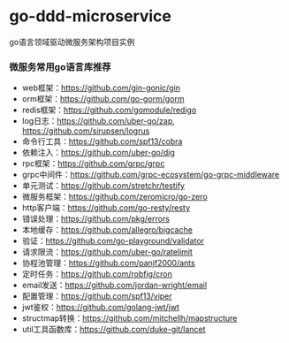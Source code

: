 # go-ddd-microservice

go语言领域驱动微服务架构项目实例


### 微服务常用go语言库推荐

- web框架：https://github.com/gin-gonic/gin
- orm框架：https://github.com/go-gorm/gorm
- redis框架：https://github.com/gomodule/redigo
- log日志：https://github.com/uber-go/zap, https://github.com/sirupsen/logrus
- 命令行工具：https://github.com/spf13/cobra
- 依赖注入：https://github.com/uber-go/dig
- rpc框架：https://github.com/grpc/grpc
- grpc中间件：https://github.com/grpc-ecosystem/go-grpc-middleware
- 单元测试：https://github.com/stretchr/testify
- 微服务框架：https://github.com/zeromicro/go-zero
- http客户端：https://github.com/go-resty/resty
- 错误处理：https://github.com/pkg/errors
- 本地缓存：https://github.com/allegro/bigcache
- 验证：https://github.com/go-playground/validator
- 请求限流：https://github.com/uber-go/ratelimit
- 协程池管理：https://github.com/panjf2000/ants
- 定时任务：https://github.com/robfig/cron
- email发送：https://github.com/jordan-wright/email
- 配置管理：https://github.com/spf13/viper
- jwt鉴权：https://github.com/golang-jwt/jwt
- structmap转换：https://github.com/mitchellh/mapstructure
- util工具函数库：https://github.com/duke-git/lancet